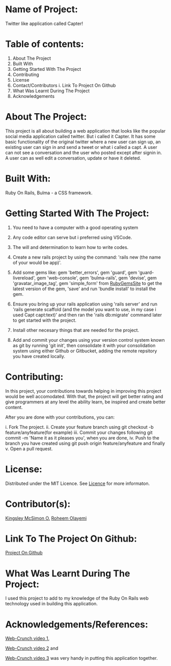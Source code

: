 # Name of Project:

Twitter like application called Capter!

# Table of contents:

1. About The Project
2. Built With
3. Getting Started With The Project
4. Contributing
5. License
6. Contact/Contributors
   i. Link To Project On Github
7. What Was Learnt During The Project
8. Acknowledgements

# About The Project:

This project is all about building a web application that looks like the popular social media application called twitter. But i called it Capter. It has some basic functionality of the original twitter where a new user can sign up, an existing user can sign in and send a tweet or what i called a capt. A user can not see a conversation and the user who posted except after signin in. A user can as well edit a conversation, update or have it deleted.

# Built With:

Ruby On Rails, Bulma - a CSS framework.

# Getting Started With The Project:

1. You need to have a computer with a good operating system

2. Any code editor can serve but i preferred using VSCode.

3. The will and determination to learn how to write codes.

4. Create a new rails project by using the command: 'rails new (the name of your would be app)'.

5. Add some gems like: gem 'better_errors', gem 'guard', gem 'guard-livereload', gem 'web-console', gem 'bulma-rails', gem 'devise', gem 'gravatar_image_tag', gem 'simple_form' from [RubyGemsSite](https://rubygems.org) to get the latest version of the gem, 'save' and run 'bundle install' to install the gem.

6. Ensure you bring up your rails application using 'rails server' and run 'rails generate scaffold (and the model you want to use, in my case i used Capt capt:text)' and then ran the 'rails db:migrate' command later to get started with the project.

7. Install other necesary things that are needed for the project.

8. Add and commit your changes using your version control system known as git by running 'git init', then consolidate it with your consolidation system using either Github or Gitbucket, adding the remote repsitory you have created locally.

# Contributing:

In this project, your contributions towards helping in improving this project would be well accomodated. With that, the project will get better rating and give programmers at any level the ability learn, be inspired and create better content.

After you are done with your contributions, you can:

i. Fork The project.
ii. Create your feature branch using git checkout -b feature/anyfeature(for example)
iii. Commit your changes following git commit -m 'Name it as it pleases you', when you are done,
iv. Push to the branch you have created using git push origin feature/anyfeature and finally
v. Open a pull request.

# License:

Distributed under the MIT Licence. See [Licence](https://opensource.org/licenses/MIT) for more informaton.

# Contributor(s):

[Kingsley McSimon O.](https://github.com/KingsleyMcSimon)
[Roheem Olayemi](https://github.com/Tekcoder)

# Link To The Project On Github:

[Project On Github](https://github.com/KingsleyMcSimon/capterApp)

# What Was Learnt During The Project:

I used this project to add to my knowledge of the Ruby On Rails web technology used in building this application.

# Acknowledgements/References:

[Web-Crunch video 1](https://www.youtube.com/watch?v=5gUysPm64a4),

[Web-Crunch video 2](https://www.youtube.com/watch?v=ZxkbFOe3lRY) and

[Web-Crunch video 3](https://www.youtube.com/watch?v=V4h7-hR_WME) was very handy in putting this application together.
